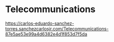 # Telecommunications

https://carlos-eduardo-sanchez-torres.sanchezcarlosjr.com/Telecommunications-87e5ae53e99a4d6382e4d1f853d7f5da
